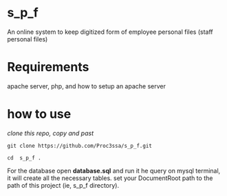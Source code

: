 # s_p_f
An online system to keep digitized form of employee personal files (staff personal files)
# Requirements
apache server,
php,
and how to setup an apache server
# how to use

*clone this repo, copy and past*
```
git clone https://github.com/Proc3ssa/s_p_f.git
```
```
cd  s_p_f .
```
For the database open **database.sql** and run it he query  on mysql terminal, it will create all the necessary tables.
set your DocumentRoot path to the path of this project (ie, s_p_f directory).
